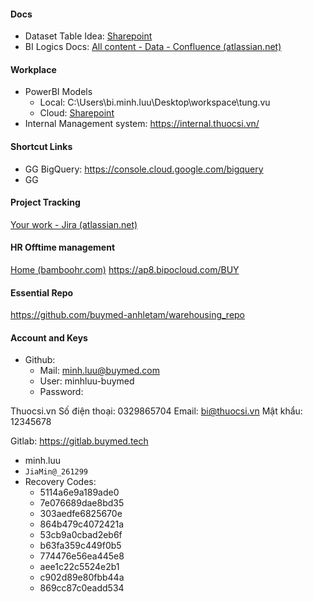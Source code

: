 #### Docs
- Dataset Table Idea: [Sharepoint](https://thuocsi1.sharepoint.com/sites/BI/Lists/List_BG_Silver_Tables/AllItems.aspx)
- BI Logics Docs: [All content - Data - Confluence (atlassian.net)](https://buymed.atlassian.net/wiki/spaces/DataTeam/pages)



#### Workplace
- PowerBI Models 
	- Local: C:\Users\bi.minh.luu\Desktop\workspace\tung.vu
	- Cloud: [Sharepoint](https://thuocsi1-my.sharepoint.com/personal/bi_buymed_com/_layouts/15/onedrive.aspx?e=5%3A96d9b3134c164b359760fe519c598e88&sharingv2=true&fromShare=true&at=9&CID=fae6339d%2D7eb6%2D4ae4%2Db310%2D280d5557ccac&id=%2Fpersonal%2Fbi%5Fbuymed%5Fcom%2FDocuments%2FBI%2DCoreTeam&FolderCTID=0x012000F9FAF15921B2BE449C08C0918C4BB21B&view=0)
- Internal Management system: https://internal.thuocsi.vn/

#### Shortcut Links
- GG BigQuery: https://console.cloud.google.com/bigquery
- GG 

#### Project Tracking
[Your work - Jira (atlassian.net)](https://buymed.atlassian.net/jira/your-work)

#### HR Offtime management

[Home (bamboohr.com)](https://buymed.bamboohr.com/home/)
https://ap8.bipocloud.com/BUY

#### Essential Repo

https://github.com/buymed-anhletam/warehousing_repo
#### Account and Keys
- Github:
	- Mail: minh.luu@buymed.com
	- User: minhluu-buymed
	- Password: 

Thuocsi.vn
	Số điện thoại: 0329865704
	Email:            bi@thuocsi.vn
	Mật khẩu:      12345678

Gitlab: https://gitlab.buymed.tech
- minh.luu 
- `JiaMin@_261299`
- Recovery Codes:
	- 5114a6e9a189ade0
	- 7e076689dae8bd35
	- 303aedfe6825670e
	- 864b479c4072421a
	- 53cb9a0cbad2eb6f
	- b63fa359c449f0b5
	- 774476e56ea445e8
	- aee1c22c5524e2b1
	- c902d89e80fbb44a
	- 869cc87c0eadd534